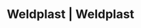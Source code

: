---
Filename: "eshop-products-variant155"
Link: "file:/Users/vinayakpatel/Downloads/www.weldplast.cz/eshop_products_compare/add/eshop-products-variant155"
product_name: "null"
product_id: "null"
title: "Weldplast | Weldplast"
product_desc: ""
product_specs: ""
product_downloads: ""
href: ""
p_desc_2: ""
accessories: ""
similar_products: ""
---